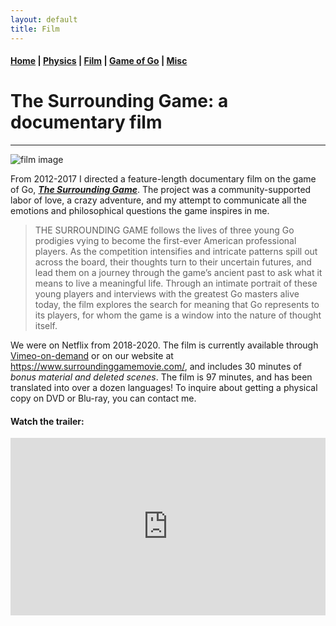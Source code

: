 ```yaml
---
layout: default
title: Film
---
```


#### [Home](index.md) | [Physics](physics.md) | [Film](film.md) | [Game of Go](go.md) | [Misc](misc.md)

# The Surrounding Game: a documentary film

---

![film image](/images/SURROUNDINGGAME_THE_AH2.jpg)

From 2012-2017 I directed a feature-length documentary film on the game of Go, **[*The Surrounding Game*](https://www.surroundinggamemovie.com/)**. 
The project was a community-supported labor of love, a crazy adventure, and my attempt to communicate all the emotions and philosophical questions the game inspires in me. 

>THE SURROUNDING GAME follows the lives of three young Go prodigies vying to become the first-ever American professional players. As the competition intensifies and intricate patterns spill out across the board, their thoughts turn to their uncertain futures, and lead them on a journey through the game’s ancient past to ask what it means to live a meaningful life. Through an intimate portrait of these young players and interviews with the greatest Go masters alive today, the film explores the search for meaning that Go represents to its players, for whom the game is a window into the nature of thought itself.

<!---
#### We're now on [NETFLIX](https://www.netflix.com/title/81006598)!

#### You can also buy a copy of *The Surrounding Game* on these platforms:

| **[iTunes](https://tinyurl.com/TheSurroundingGameiTunes)** | **[Amazon](https://tinyurl.com/SurroundingGameAMZ)** | **[Google Play](https://tinyurl.com/SurroundingGameGP)** | **[Vimeo](https://vimeo.com/ondemand/thesurroundinggame)** | **[Vudu](https://www.vudu.com/content/movies/details/The-Surrounding-Game/944819)** | **[Steam](https://store.steampowered.com/app/854240/The_Surrounding_Game/)** |

and on **[VHX](http://thesurroundinggame.vhx.tv/)** directly through our website [surroundinggamemovie.com](https://www.surroundinggamemovie.com/). 
-->

We were on Netflix from 2018-2020. The film is currently available through [Vimeo-on-demand](https://vimeo.com/ondemand/thesurroundinggame) or on our website at https://www.surroundinggamemovie.com/, and includes 30 minutes of *bonus material and deleted scenes*. The film is 97 minutes, and has been translated into over a dozen languages! To inquire about getting a physical copy on DVD or Blu-ray, you can contact me. 

#### Watch the trailer:

<!--
<iframe width="560" height="315" src="https://www.youtube.com/embed/QyfWChDhtu0?rel=0&amp;showinfo=0" frameborder="0" allow="autoplay; encrypted-media" allowfullscreen></iframe>
-->

<style>.embed-container { position: relative; padding-bottom: 56.25%; height: 0; overflow: hidden; max-width: 100%; } .embed-container iframe, .embed-container object, .embed-container embed { position: absolute; top: 0; left: 0; width: 100%; height: 100%; }</style><div class='embed-container'><iframe src='https://www.youtube.com/embed/QyfWChDhtu0?rel=0&amp;showinfo=0' frameborder='0' allowfullscreen></iframe></div>




